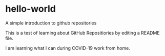 # hello-world
A simple introduction to github repositories

This is a test of learning about GitHub Repositiories by editing a README file.

I am learning what I can during COVID-19 work from home. 

